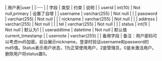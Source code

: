 

| 用户表|user |
|:---  |
| 字段 | 类型 | 约束 | 说明 |
| userid | int(10) | Not null,primary | 设置了自增 |
| username | varchar(255) | Not null |  |
| password | varchar(255) | Not null |  |
| nickname | varchar(255) | Not null |  |
| address | varchar(255) | Not null |  |
| tel | varchar(255) | Not null |  |
| status | int(1) | Not null | 默认为1 |
| useraddtime | datetime | Not null | 默认值current_timestamp |
| usernote | varchar(255) |  | 备用字段 |
 备注：用户密码可以考虑md5加密。前台展示nickname，登录时验证username和password的md5值。Status表示用户状态，1为正常使用用户，2是管理员，0是未激活用户。删除用户将status置0。 



